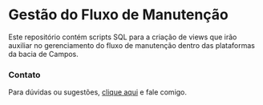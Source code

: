 # Gestão do Fluxo de Manutenção
Este repositório contém scripts SQL para a criação de views que irão auxiliar no gerenciamento do fluxo de manutenção dentro das plataformas da bacia de Campos.

### Contato
Para dúvidas ou sugestões, [clique aqui](mailto:dspsoares@outlook.com) e fale comigo.
